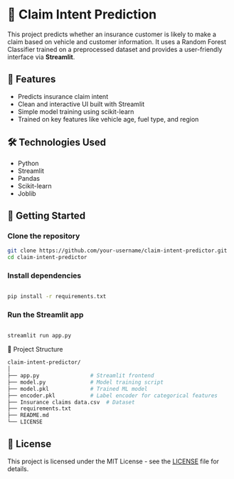 # 🚗 Claim Intent Prediction

This project predicts whether an insurance customer is likely to make a claim based on vehicle and customer information. It uses a Random Forest Classifier trained on a preprocessed dataset and provides a user-friendly interface via **Streamlit**.

## 🌟 Features

- Predicts insurance claim intent
- Clean and interactive UI built with Streamlit
- Simple model training using scikit-learn
- Trained on key features like vehicle age, fuel type, and region

## 🛠️ Technologies Used

- Python
- Streamlit
- Pandas
- Scikit-learn
- Joblib

## 🚀 Getting Started

### Clone the repository
```bash
git clone https://github.com/your-username/claim-intent-predictor.git
cd claim-intent-predictor
```

### Install dependencies
```bash

pip install -r requirements.txt
```
### Run the Streamlit app
```bash

streamlit run app.py
```
📁 Project Structure
```bash
claim-intent-predictor/
│
├── app.py                # Streamlit frontend
├── model.py              # Model training script
├── model.pkl             # Trained ML model
├── encoder.pkl           # Label encoder for categorical features
├── Insurance claims data.csv  # Dataset
├── requirements.txt
├── README.md
└── LICENSE
```

## 📜 License

This project is licensed under the MIT License - see the [LICENSE](LICENSE) file for details.
